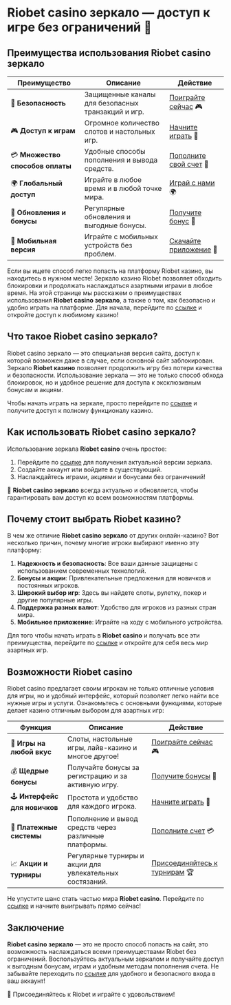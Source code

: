 # Riobet casino зеркало — доступ к игре без ограничений 🎰

## Преимущества использования Riobet casino зеркало

| Преимущество                         | Описание                                           | Действие                                       |
|--------------------------------------|----------------------------------------------------|------------------------------------------------|
| 🔐 **Безопасность**                  | Защищенные каналы для безопасных транзакций и игр. | [Поиграйте сейчас](https://brandplay.link/dtx89f2L) 🎮 |
| 🎮 **Доступ к играм**                | Огромное количество слотов и настольных игр.      | [Начните играть](https://brandplay.link/dtx89f2L) 🎰 |
| 💳 **Множество способов оплаты**     | Удобные способы пополнения и вывода средств.      | [Пополните свой счет](https://brandplay.link/dtx89f2L) 💸 |
| 🌍 **Глобальный доступ**             | Играйте в любое время и в любой точке мира.       | [Играй с нами](https://brandplay.link/dtx89f2L) 🌍 |
| 🔄 **Обновления и бонусы**           | Регулярные обновления и выгодные бонусы.          | [Получите бонус](https://brandplay.link/dtx89f2L) 🎁 |
| 📲 **Мобильная версия**             | Играйте с мобильных устройств без проблем.        | [Скачайте приложение](https://brandplay.link/dtx89f2L) 📱 |

Если вы ищете способ легко попасть на платформу Riobet казино, вы находитесь в нужном месте! Зеркало казино Riobet позволяет обходить блокировки и продолжать наслаждаться азартными играми в любое время. На этой странице мы расскажем о преимуществах использования **Riobet casino зеркало**, а также о том, как безопасно и удобно играть на платформе. Для начала, перейдите по [ссылке](https://brandplay.link/dtx89f2L) и откройте доступ к любимому казино!

## Что такое Riobet casino зеркало?

Riobet casino зеркало — это специальная версия сайта, доступ к которой возможен даже в случае, если основной сайт заблокирован. Зеркало **Riobet казино** позволяет продолжить игру без потери качества и безопасности. Использование зеркала — это не только способ обхода блокировок, но и удобное решение для доступа к эксклюзивным бонусам и акциям.

Чтобы начать играть на зеркале, просто перейдите по [ссылке](https://brandplay.link/dtx89f2L) и получите доступ к полному функционалу казино.

## Как использовать Riobet casino зеркало?

Использование зеркала **Riobet casino** очень простое:

1. Перейдите по [ссылке](https://brandplay.link/dtx89f2L) для получения актуальной версии зеркала.
2. Создайте аккаунт или войдите в существующий.
3. Наслаждайтесь играми, акциями и бонусами без ограничений!

🔄 **Riobet casino зеркало** всегда актуально и обновляется, чтобы гарантировать вам доступ ко всем возможностям платформы.

## Почему стоит выбрать Riobet казино?

В чем же отличие **Riobet casino зеркало** от других онлайн-казино? Вот несколько причин, почему многие игроки выбирают именно эту платформу:

1. **Надежность и безопасность**: Все ваши данные защищены с использованием современных технологий.
2. **Бонусы и акции**: Привлекательные предложения для новичков и постоянных игроков.
3. **Широкий выбор игр**: Здесь вы найдете слоты, рулетку, покер и другие популярные игры.
4. **Поддержка разных валют**: Удобство для игроков из разных стран мира.
5. **Мобильное приложение**: Играйте на ходу с мобильного устройства.

Для того чтобы начать играть в **Riobet casino** и получать все эти преимущества, перейдите по [ссылке](https://brandplay.link/dtx89f2L) и откройте для себя весь мир азартных игр.

## Возможности Riobet casino

Riobet casino предлагает своим игрокам не только отличные условия для игры, но и удобный интерфейс, который позволяет легко найти все нужные игры и услуги. Ознакомьтесь с основными функциями, которые делает казино отличным выбором для азартных игр:

| Функция                          | Описание                                         | Действие                                       |
|-----------------------------------|--------------------------------------------------|------------------------------------------------|
| 🎰 **Игры на любой вкус**         | Слоты, настольные игры, лайв-казино и многое другое! | [Поиграйте сейчас](https://brandplay.link/dtx89f2L) 🎮 |
| 💰 **Щедрые бонусы**              | Получайте бонусы за регистрацию и за активную игру. | [Получите бонусы](https://brandplay.link/dtx89f2L) 🎁 |
| 🕹️ **Интерфейс для новичков**    | Простота и удобство для каждого игрока.           | [Начните играть](https://brandplay.link/dtx89f2L) 🎲 |
| 🔄 **Платежные системы**          | Пополнение и вывод средств через различные платформы. | [Пополните счет](https://brandplay.link/dtx89f2L) 💳 |
| 📈 **Акции и турниры**            | Регулярные турниры и акции для увлекательных состязаний. | [Присоединяйтесь к турнирам](https://brandplay.link/dtx89f2L) 🏆 |

Не упустите шанс стать частью мира **Riobet casino**. Перейдите по [ссылке](https://brandplay.link/dtx89f2L) и начните выигрывать прямо сейчас!

## Заключение

**Riobet casino зеркало** — это не просто способ попасть на сайт, это возможность наслаждаться всеми преимуществами Riobet без ограничений. Воспользуйтесь актуальным зеркалом и получайте доступ к выгодным бонусам, играм и удобным методам пополнения счета. Не забывайте переходить по [ссылке](https://brandplay.link/dtx89f2L) для удобного и безопасного входа в ваш аккаунт!

🎲 Присоединяйтесь к Riobet и играйте с удовольствием!
